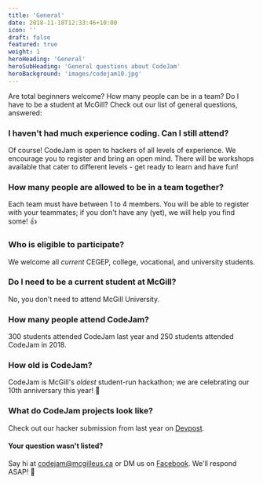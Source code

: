```yaml
---
title: 'General'
date: 2018-11-18T12:33:46+10:00
icon: ''
draft: false
featured: true
weight: 1
heroHeading: 'General'
heroSubHeading: 'General questions about CodeJam'
heroBackground: 'images/codejam10.jpg'
---
```


Are total beginners welcome? How many people can be in a team? Do I have
to be a student at McGill? Check out our list of general questions, answered:

### I haven't had much experience coding. Can I still attend?

Of course! CodeJam is open to hackers of all levels of experience. We encourage you to register and bring an open mind. There will be workshops available that cater to different levels - get ready to learn and have fun!

### How many people are allowed to be in a team together?

Each team must have between 1 to 4 members. You will be able to register with your teammates; if you don't have any (yet), we will help you find some! 👍

### Who is eligible to participate?

We welcome all _current_ CEGEP, college, vocational, and university students.

### Do I need to be a current student at McGill?

No, you don't need to attend McGill University.

### How many people attend CodeJam?

300 students attended CodeJam last year and 250 students attended CodeJam in 2018.

### How old is CodeJam?

CodeJam is McGill's _oldest_ student-run hackathon; we are celebrating our 10th anniversary this year! 🎉

### What do CodeJam projects look like?

Check out our hacker submission from last year on [Devpost](https://codejam2019.devpost.com/).

#### Your question wasn't listed?

Say hi at [codejam@mcgilleus.ca](mailto:codejam@mcgilleus.ca) or DM us on [Facebook](https://www.facebook.com/mcgillcodejam). We'll respond ASAP! 📧
